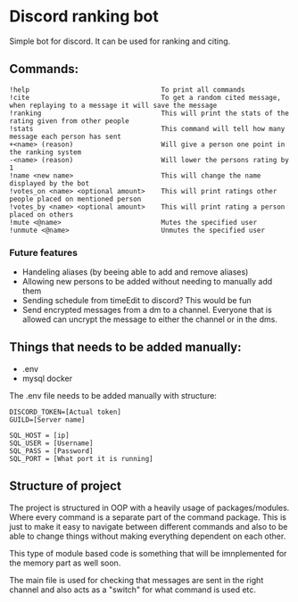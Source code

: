 # Discord ranking bot
Simple bot for discord. It can be used for ranking and citing.

## Commands:
```
!help                                 To print all commands
!cite                                 To get a random cited message, when replaying to a message it will save the message
!ranking                              This will print the stats of the rating given from other people
!stats                                This command will tell how many message each person has sent
+<name> (reason)                      Will give a person one point in the ranking system
-<name> (reason)                      Will lower the persons rating by 1
!name <new name>                      This will change the name displayed by the bot
!votes_on <name> <optional amount>    This will print ratings other people placed on mentioned person
!votes_by <name> <optional amount>    This will print rating a person placed on others
!mute <@name>                         Mutes the specified user
!unmute <@name>                       Unmutes the specified user
```

### Future features
* Handeling aliases (by beeing able to add and remove aliases)
* Allowing new persons to be added without needing to manually add them
* Sending schedule from timeEdit to discord? This would be fun
* Send encrypted messages from a dm to a channel. Everyone that is allowed can uncrypt the message to either the channel or in the dms.

## Things that needs to be added manually:
* .env 
* mysql docker

The .env file needs to be added manually with structure:
```
DISCORD_TOKEN=[Actual token]
GUILD=[Server name]

SQL_HOST = [ip]
SQL_USER = [Username]
SQL_PASS = [Password]
SQL_PORT = [What port it is running]
```

## Structure of project
The project is structured in OOP with a heavily usage of packages/modules. Where every command is a separate part of the command package. This is just to make it easy to navigate between different commands and also to be able to change things without making everything dependent on each other. 

This type of module based code is something that will be imnplemented for the memory part as well soon. 

The main file is used for checking that messages are sent in the right channel and also acts as a "switch" for what command is used etc.
